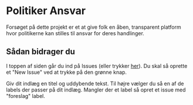 # Politiker Ansvar

Forsøget på dette projekt er et at give folk en åben, transparent platform hvor
politikerne kan stilles til ansvar for deres handlinger.

## Sådan bidrager du

I toppen af siden går du ind på Issues (eller trykker
[her](https://github.com/politikeransvar/politikeransvar/issues)). Du skal så
oprette et "New Issue" ved at trykke på den grønne knap.

Giv dit indlæg en titel og uddybende tekst. Til højre vælger du så en af de
labels der passer på dit indlæg. Mangler der et label så opret et issue med
"foreslag" label.
